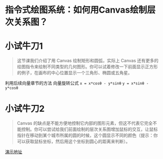 #  指令式绘图系统：如何用Canvas绘制层次关系图？

# 小试牛刀1
> 这节课我们介绍了用 Canvas 绘制矩形和圆弧，实际上 Canvas 还有更多的绘图指令来绘制不同类型的几何图形。你可以试着修改一下前面显示正方形的例子，在画布的中心位置显示一个三角形、椭圆或五角星。

利用后续向量章节的方法
向量旋转公式
`x = x*cosθ - y*sinθ`
`y = x*sinθ - y*cosθ`

# 小试牛刀2
> Canvas 的缺点是不能方便地控制它内部的图形元素，但这不代表它完全不能控制。你可以尝试给我们前面绘制的层次关系图增加鼠标的交互，让鼠标指针在移动到某个城市所属的圆的时候，这个圆显示不同的颜色（提示：你可以获取鼠标坐标，然后用这个坐标到圆心的距离来判断）。

[演示地址](http://cdn.magiczhu.cn/learn-from-yueying/02-2.html)